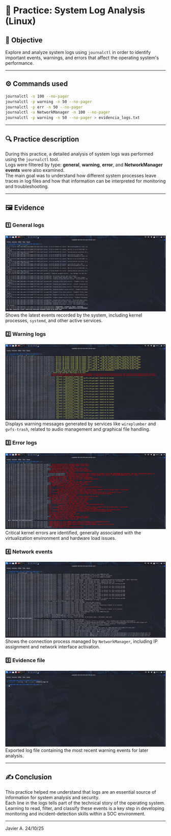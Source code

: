 # 🧾 Practice: System Log Analysis (Linux)

## 🎯 Objective
Explore and analyze system logs using `journalctl` in order to identify important events, warnings, and errors that affect the operating system's performance.

---

## ⚙️ Commands used
```bash
journalctl -n 100 --no-pager
journalctl -p warning -n 50 --no-pager
journalctl -p err -n 50 --no-pager
journalctl -u NetworkManager -n 100 --no-pager
journalctl -p warning -n 50 --no-pager > evidencia_logs.txt
```

---

## 🔍 Practice description
During this practice, a detailed analysis of system logs was performed using the `journalctl` tool.  
Logs were filtered by type: **general**, **warning**, **error**, and **NetworkManager events** were also examined.  
The main goal was to understand how different system processes leave traces in log files and how that information can be interpreted for monitoring and troubleshooting.

---

## 🖼️ Evidence

### 1️⃣ General logs
![General logs](./evidence/logs_general.png)  
Shows the latest events recorded by the system, including kernel processes, `systemd`, and other active services.

### 2️⃣ Warning logs
![Warning logs](./evidence/logs_warning.png)  
Displays warning messages generated by services like `wireplumber` and `gvfs-trash`, related to audio management and graphical file handling.

### 3️⃣ Error logs
![Error logs](./evidence/logs_err.png)  
Critical kernel errors are identified, generally associated with the virtualization environment and hardware load issues.

### 4️⃣ Network events
![Network events](./evidence/logs_NetworkManager.png)  
Shows the connection process managed by `NetworkManager`, including IP assignment and network interface activation.

### 5️⃣ Evidence file
![Evidence file](./evidence/logs_txt.png)  
Exported log file containing the most recent warning events for later analysis.

---

## ✍️ Conclusion
This practice helped me understand that logs are an essential source of information for system analysis and security.  
Each line in the logs tells part of the technical story of the operating system.  
Learning to read, filter, and classify these events is a key step in developing monitoring and incident-detection skills within a SOC environment.

---

Javier A. 24/10/25

